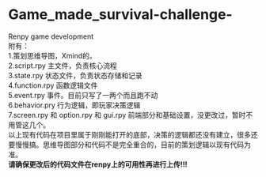 # Game_made_survival-challenge-
Renpy game development <br>
附有：<br>
1.策划思维导图，Xmind的。<br>
2.script.rpy 主文件，负责核心流程<br>
3.state.rpy 状态文件，负责状态存储和记录<br>
4.function.rpy 函数逻辑文件<br>
5.event.rpy 事件。目前只写了一两个而且跑不动<br>
6.behavior.pry 行为逻辑，即玩家决策逻辑<br>
7.screen.rpy 和 option.rpy 和 gui.rpy 前端部分和基础设置，没更改过，暂时不用管这几个。<br>
以上现有代码在项目里属于刚刚能打开的底部，决策的逻辑都还没有建立，很多还要慢慢搞。思维导图部分和代码不是完全重合的，目前的策划逻辑以现有代码为准。<br>
**请确保更改后的代码文件在renpy上的可用性再进行上传!!!**
